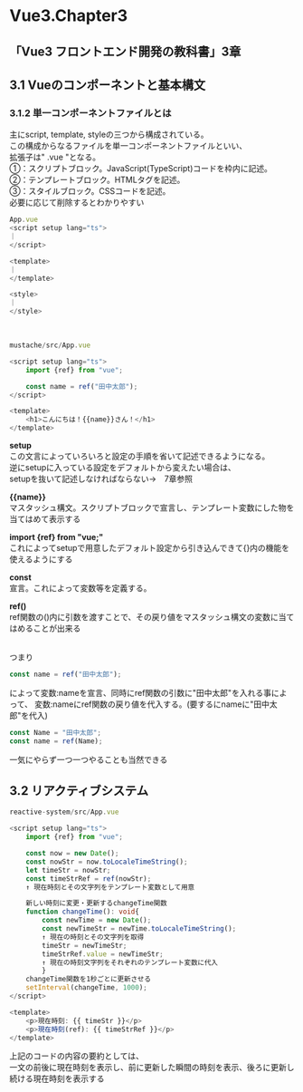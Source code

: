 # Vue3.Chapter3
## 「Vue3 フロントエンド開発の教科書」3章  
## 3.1 Vueのコンポーネントと基本構文
### 3.1.2 単一コンポーネントファイルとは

主にscript, template, styleの三つから構成されている。  
この構成からなるファイルを単一コンポーネントファイルといい、  
拡張子は" .vue "となる。  
①：スクリプトブロック。JavaScript(TypeScript)コードを枠内に記述。  
②：テンプレートブロック。HTMLタグを記述。  
③：スタイルブロック。CSSコードを記述。  
必要に応じて削除するとわかりやすい  

```ts
App.vue
<script setup lang="ts">
｜
</script>

<template>
｜
</template>

<style>
｜
</style>
```

<br>

```ts
mustache/src/App.vue

<script setup lang="ts">
    import {ref} from "vue";

    const name = ref("田中太郎");
</script>

<template>
    <h1>こんにちは！{{name}}さん！</h1>
</template>
```
**setup**  
この文言によっていろいろと設定の手順を省いて記述できるようになる。  
逆にsetupに入っている設定をデフォルトから変えたい場合は、  
setupを抜いて記述しなければならない→　7章参照  

**{{name}}**  
マスタッシュ構文。スクリプトブロックで宣言し、テンプレート変数にした物を当てはめて表示する  

**import {ref} from "vue;"**  
これによってsetupで用意したデフォルト設定から引き込んできて{}内の機能を使えるようにする  

**const**  
宣言。これによって変数等を定義する。  

**ref()**  
ref関数の()内に引数を渡すことで、その戻り値をマスタッシュ構文の変数に当てはめることが出来る  

<br>
つまり

```ts
const name = ref("田中太郎");
```
によって変数:nameを宣言、同時にref関数の引数に"田中太郎"を入れる事によって、
変数:nameにref関数の戻り値を代入する。(要するにnameに"田中太郎"を代入)  

```ts
const Name = "田中太郎";
const name = ref(Name);
```
一気にやらず一つ一つやることも当然できる

## 3.2 リアクティブシステム
```ts
reactive-system/src/App.vue

<script setup lang="ts">
    import {ref} from "vue";

    const now = new Date();
    const nowStr = now.toLocaleTimeString();
    let timeStr = nowStr;
    const timeStrRef = ref(nowStr);
    ↑ 現在時刻とその文字列をテンプレート変数として用意

    新しい時刻に変更・更新するchangeTime関数
    function changeTime(): void{
        const newTime = new Date();
        const newTimeStr = newTime.toLocaleTimeString();
        ↑ 現在の時刻とその文字列を取得
        timeStr = newTimeStr;
        timeStrRef.value = newTimeStr;
        ↑ 現在の時刻文字列をそれぞれのテンプレート変数に代入
        }
    changeTime関数を1秒ごとに更新させる
    setInterval(changeTime, 1000);
</script>

<template>
    <p>現在時刻: {{ timeStr }}</p>
    <p>現在時刻(ref): {{ timeStrRef }}</p>
</template>
```
上記のコードの内容の要約としては、  
一文の前後に現在時刻を表示し、前に更新した瞬間の時刻を表示、後ろに更新し続ける現在時刻を表示する